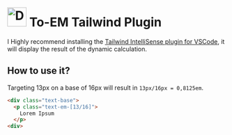 # <img src="https://github.com/matiasperz/toem-tailwind-plugin/assets/43894343/14b223fb-2fc8-4ae9-93ef-ef0de74c921f" alt="Description of the image" style="width:44px; display:inline;"> To-EM Tailwind Plugin
I Highly recommend installing the [Tailwind IntelliSense plugin for VSCode](https://marketplace.visualstudio.com/items?itemName=bradlc.vscode-tailwindcss), it will display the result of the dynamic calculation.

## How to use it?

Targeting 13px on a base of 16px will result in `13px/16px = 0,8125em`.
```html
<div class="text-base">
  <p class="text-em-[13/16]">
    Lorem Ipsum
  </p>
<div>
```
